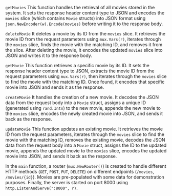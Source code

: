 `getMovies`
This function handles the retrieval of all movies stored in the system. It sets the response header content type to JSON and encodes the `movies` slice (which contains `Movie` structs) into JSON format using `json.NewEncoder(w).Encode(movies)` before writing it to the response body.

`deleteMovie`
It deletes a movie by its ID from the `movies` slice. It retrieves the movie ID from the request parameters using `mux.Vars(r)`, iterates through the `movies` slice, finds the movie with the matching ID, and removes it from the slice. After deleting the movie, it encodes the updated `movies` slice into JSON and writes it to the response body.

`getMovie`
This function retrieves a specific movie by its ID. It sets the response header content type to JSON, extracts the movie ID from the request parameters using `mux.Vars(r)`, then iterates through the `movies` slice to find the movie with the matching ID. Once found, it encodes that specific movie into JSON and sends it as the response.

`createMovie`
It handles the creation of a new movie. It decodes the JSON data from the request body into a `Movie` struct, assigns a unique ID (generated using `rand.Intn`) to the new movie, appends the new movie to the `movies` slice, encodes the newly created movie into JSON, and sends it back as the response.

`updateMovie`
This function updates an existing movie. It retrieves the movie ID from the request parameters, iterates through the `movies` slice to find the movie with the matching ID, removes the existing movie, decodes the JSON data from the request body into a `Movie` struct, assigns the ID to the updated movie, appends the updated movie to the `movies` slice, encodes the updated movie into JSON, and sends it back as the response.

In the `main` function, a router (`mux.NewRouter()`) is created to handle different HTTP methods (`GET`, `POST`, `PUT`, `DELETE`) on different endpoints (`/movies`, `/movies/{id}`). Movies are pre-populated with some data for demonstration purposes. Finally, the server is started on port 8000 using `http.ListenAndServe(":8000", r)`.
